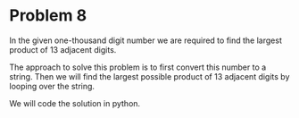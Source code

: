 # Problem 8

In the given  one-thousand digit number we are required to find the largest product of 13 adjacent digits.

The approach to solve this problem is to first convert this number to a string.
Then we will find the largest possible product of 13 adjacent digits by looping over the string.

We will code the solution in python.
